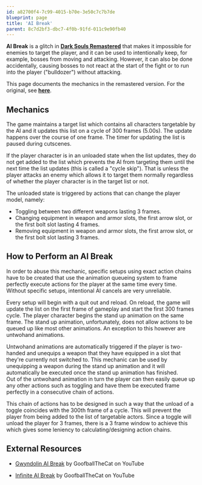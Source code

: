 ```yaml
---
id: a82700f4-7c99-4015-b70e-3e50c7c7b7de
blueprint: page
title: 'AI Break'
parent: 8c7d2bf3-dbc7-4f0b-91fd-011c9e90fb40
---
```

**AI Break** is a glitch in **[Dark Souls Remastered](/ds1remaster)** that makes it impossible for enemies to target the player, and it can be used to intentionally keep, for example, bosses from moving and attacking. However, it can also be done accidentally, causing bosses to not react at the start of the fight or to run into the player ("bulldozer") without attacking.

This page documents the mechanics in the remastered version. For the original, see **[here](/darksouls/ai-break)**.

## Mechanics

The game maintains a target list which contains all characters targetable by the AI and it updates this list on a cycle of 300 frames (5.00s). The update happens over the course of one frame. The timer for updating the list is paused during cutscenes.

If the player character is in an unloaded state when the list updates, they do not get added to the list which prevents the AI from targeting them until the next time the list updates (this is called a "cycle skip"). That is unless the player attacks an enemy which allows it to target them normally regardless of whether the player character is in the target list or not.

The unloaded state is triggered by actions that can change the player model, namely:

- Toggling between two different weapons lasting 3 frames.
- Changing equipment in weapon and armor slots, the first arrow slot, or the first bolt slot lasting 4 frames.
- Removing equipment in weapon and armor slots, the first arrow slot, or the first bolt slot lasting 3 frames.

## How to Perform an AI Break

In order to abuse this mechanic, specific setups using exact action chains have to be created that use the animation queueing system to frame perfectly execute actions for the player at the same time every time. Without specific setups, intentional AI cancels are very unreliable.

Every setup will begin with a quit out and reload. On reload, the game will update the list on the first frame of gameplay and start the first 300 frames cycle. The player character begins the stand up animation on the same frame. The stand up animation, unfortunately, does not allow actions to be queued up like most other animations. An exception to this however are untwohand animations.

Untwohand animations are automatically triggered if the player is two-handed and unequips a weapon that they have equipped in a slot that they're currently not switched to. This mechanic can be used by unequipping a weapon during the stand up animation and it will automatically be executed once the stand up animation has finished.\
Out of the untwohand animation in turn the player can then easily queue up any other actions such as toggling and have them be executed frame perfectly in a consecutive chain of actions.

This chain of actions has to be designed in such a way that the unload of a toggle coincides with the 300th frame of a cycle. This will prevent the player from being added to the list of targetable actors. Since a toggle will unload the player for 3 frames, there is a 3 frame window to achieve this which gives some leniency to calculating/designing action chains.

## External Resources

- [Gwyndolin AI Break](//https://www.youtube.com/watch?v=Ml58H_L79eQ) by GoofballTheCat on YouTube

* [Infinite AI Break](//https://www.youtube.com/watch?v=LMlwaTaMbAM) by GoofballTheCat on YouTube
